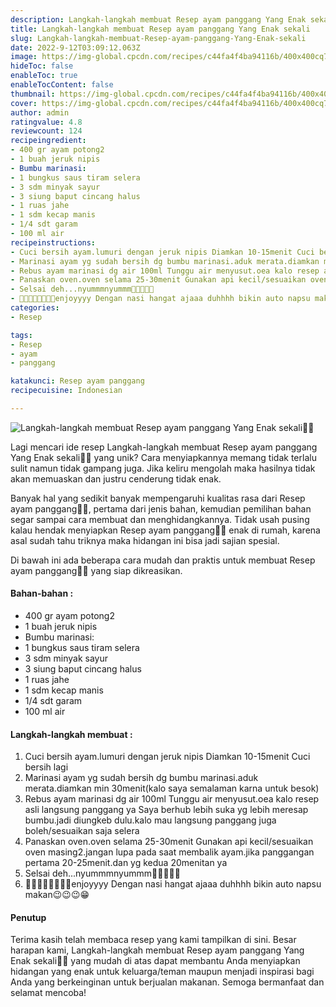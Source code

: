 ```yaml
---
description: Langkah-langkah membuat Resep ayam panggang Yang Enak sekali"
title: Langkah-langkah membuat Resep ayam panggang Yang Enak sekali
slug: Langkah-langkah-membuat-Resep-ayam-panggang-Yang-Enak-sekali
date: 2022-9-12T03:09:12.063Z
image: https://img-global.cpcdn.com/recipes/c44fa4f4ba94116b/400x400cq70/photo.jpg
hideToc: false
enableToc: true
enableTocContent: false
thumbnail: https://img-global.cpcdn.com/recipes/c44fa4f4ba94116b/400x400cq70/photo.jpg
cover: https://img-global.cpcdn.com/recipes/c44fa4f4ba94116b/400x400cq70/photo.jpg
author: admin
ratingvalue: 4.8
reviewcount: 124
recipeingredient:
- 400 gr ayam potong2
- 1 buah jeruk nipis
- Bumbu marinasi:
- 1 bungkus saus tiram selera
- 3 sdm minyak sayur
- 3 siung baput cincang halus
- 1 ruas jahe
- 1 sdm kecap manis
- 1/4 sdt garam
- 100 ml air
recipeinstructions:
- Cuci bersih ayam.lumuri dengan jeruk nipis Diamkan 10-15menit Cuci bersih lagi
- Marinasi ayam yg sudah bersih dg bumbu marinasi.aduk merata.diamkan min 30menit(kalo saya semalaman karna untuk besok)
- Rebus ayam marinasi dg air 100ml Tunggu air menyusut.oea kalo resep asli langsung panggang ya Saya berhub lebih suka yg lebih meresap bumbu.jadi diungkeb dulu.kalo mau langsung panggang juga boleh/sesuaikan saja selera
- Panaskan oven.oven selama 25-30menit Gunakan api kecil/sesuaikan oven masing2.jangan lupa pada saat membalik ayam.jika panggangan pertama 20-25menit.dan yg kedua 20menitan ya
- Selsai deh...nyummmnyummm🤤🤤🤤🤤🤤
- 🤤🤤🤤🤤🤤🤗🤗🤗enjoyyyy Dengan nasi hangat ajaaa duhhhh bikin auto napsu makan😉😉😉😁
categories:
- Resep

tags:
- Resep
- ayam
- panggang

katakunci: Resep ayam panggang
recipecuisine: Indonesian

---
```


![Langkah-langkah membuat Resep ayam panggang Yang Enak sekali👩‍🍳](https://img-global.cpcdn.com/recipes/c44fa4f4ba94116b/400x400cq70/photo.jpg)

Lagi mencari ide resep Langkah-langkah membuat Resep ayam panggang Yang Enak sekali👩‍🍳 yang unik? Cara menyiapkannya memang tidak terlalu sulit namun tidak gampang juga. Jika keliru mengolah maka hasilnya tidak akan memuaskan dan justru cenderung tidak enak.

Banyak hal yang sedikit banyak mempengaruhi kualitas rasa dari Resep ayam panggang👩‍🍳, pertama dari jenis bahan, kemudian pemilihan bahan segar sampai cara membuat dan menghidangkannya. Tidak usah pusing kalau hendak menyiapkan Resep ayam panggang👩‍🍳 enak di rumah, karena asal sudah tahu triknya maka hidangan ini bisa jadi sajian spesial.

Di bawah ini ada beberapa cara mudah dan praktis untuk membuat Resep ayam panggang👩‍🍳 yang siap dikreasikan.

<!--inarticleads1-->

#### Bahan-bahan :

- 400 gr ayam potong2
- 1 buah jeruk nipis
- Bumbu marinasi:
- 1 bungkus saus tiram selera
- 3 sdm minyak sayur
- 3 siung baput cincang halus
- 1 ruas jahe
- 1 sdm kecap manis
- 1/4 sdt garam
- 100 ml air

<!--inarticleads2-->

#### Langkah-langkah membuat :

1. Cuci bersih ayam.lumuri dengan jeruk nipis Diamkan 10-15menit Cuci bersih lagi
1. Marinasi ayam yg sudah bersih dg bumbu marinasi.aduk merata.diamkan min 30menit(kalo saya semalaman karna untuk besok)
1. Rebus ayam marinasi dg air 100ml Tunggu air menyusut.oea kalo resep asli langsung panggang ya Saya berhub lebih suka yg lebih meresap bumbu.jadi diungkeb dulu.kalo mau langsung panggang juga boleh/sesuaikan saja selera
1. Panaskan oven.oven selama 25-30menit Gunakan api kecil/sesuaikan oven masing2.jangan lupa pada saat membalik ayam.jika panggangan pertama 20-25menit.dan yg kedua 20menitan ya
1. Selsai deh...nyummmnyummm🤤🤤🤤🤤🤤
1. 🤤🤤🤤🤤🤤🤗🤗🤗enjoyyyy Dengan nasi hangat ajaaa duhhhh bikin auto napsu makan😉😉😉😁

#### Penutup

Terima kasih telah membaca resep yang kami tampilkan di sini. Besar harapan kami, Langkah-langkah membuat Resep ayam panggang Yang Enak sekali👩‍🍳 yang mudah di atas dapat membantu Anda menyiapkan hidangan yang enak untuk keluarga/teman maupun menjadi inspirasi bagi Anda yang berkeinginan untuk berjualan makanan. Semoga bermanfaat dan selamat mencoba!